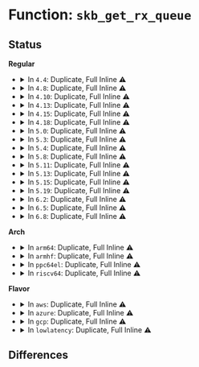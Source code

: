# Function: <code>skb_get_rx_queue</code>

## Status
<b>Regular</b>
<ul>
<li>
<details>
<summary>In <code>4.4</code>: Duplicate, Full Inline ⚠️</summary>

**Collision:** Static Duplication

**Inline:** Full

**Transformation:** False

**Instances:**

```
In drivers/net/tun.c (ffffffff815edeee)
Location: include/linux/skbuff.h:3423
Inline: True
Inline callers:
  - drivers/net/tun.c:tun_select_queue
```
```
In net/core/dev.c (ffffffff817151cf)
Location: include/linux/skbuff.h:3423
Inline: True
Inline callers:
  - net/core/dev.c:get_rps_cpu
```
</details>
</li>
<li>
<details>
<summary>In <code>4.8</code>: Duplicate, Full Inline ⚠️</summary>

**Collision:** Static Duplication

**Inline:** Full

**Transformation:** False

**Instances:**

```
In drivers/net/tun.c (ffffffff8164cec5)
Location: include/linux/skbuff.h:3630
Inline: True
Inline callers:
  - drivers/net/tun.c:tun_select_queue
```
```
In net/core/dev.c (ffffffff8177d21f)
Location: include/linux/skbuff.h:3630
Inline: True
Inline callers:
  - net/core/dev.c:get_rps_cpu
  - net/core/dev.c:get_rps_cpu
  - net/core/dev.c:__skb_tx_hash
```
</details>
</li>
<li>
<details>
<summary>In <code>4.10</code>: Duplicate, Full Inline ⚠️</summary>

**Collision:** Static Duplication

**Inline:** Full

**Transformation:** False

**Instances:**

```
In drivers/net/tun.c (ffffffff8167ec05)
Location: include/linux/skbuff.h:3682
Inline: True
Inline callers:
  - drivers/net/tun.c:tun_select_queue
```
```
In net/core/dev.c (ffffffff817aa74f)
Location: include/linux/skbuff.h:3682
Inline: True
Inline callers:
  - net/core/dev.c:get_rps_cpu
  - net/core/dev.c:get_rps_cpu
  - net/core/dev.c:__skb_tx_hash
```
</details>
</li>
<li>
<details>
<summary>In <code>4.13</code>: Duplicate, Full Inline ⚠️</summary>

**Collision:** Static Duplication

**Inline:** Full

**Transformation:** False

**Instances:**

```
In drivers/net/tun.c (ffffffff81693dc1)
Location: include/linux/skbuff.h:3736
Inline: True
Inline callers:
  - drivers/net/tun.c:tun_select_queue
```
```
In net/core/dev.c (ffffffff817c8daf)
Location: include/linux/skbuff.h:3736
Inline: True
Inline callers:
  - net/core/dev.c:get_rps_cpu
  - net/core/dev.c:get_rps_cpu
  - net/core/dev.c:__skb_tx_hash
```
</details>
</li>
<li>
<details>
<summary>In <code>4.15</code>: Duplicate, Full Inline ⚠️</summary>

**Collision:** Static Duplication

**Inline:** Full

**Transformation:** False

**Instances:**

```
In drivers/net/tun.c (ffffffff816fdc2a)
Location: include/linux/skbuff.h:3927
Inline: True
Inline callers:
  - drivers/net/tun.c:tun_select_queue
```
```
In net/core/dev.c (ffffffff81842a4f)
Location: include/linux/skbuff.h:3927
Inline: True
Inline callers:
  - net/core/dev.c:get_rps_cpu
  - net/core/dev.c:get_rps_cpu
  - net/core/dev.c:__skb_tx_hash
```
</details>
</li>
<li>
<details>
<summary>In <code>4.18</code>: Duplicate, Full Inline ⚠️</summary>

**Collision:** Static Duplication

**Inline:** Full

**Transformation:** False

**Instances:**

```
In drivers/net/tun.c (ffffffff8173c729)
Location: include/linux/skbuff.h:3937
Inline: True
```
```
In net/core/dev.c (ffffffff8188ce8f)
Location: include/linux/skbuff.h:3937
Inline: True
Inline callers:
  - net/core/dev.c:get_rps_cpu
  - net/core/dev.c:get_rps_cpu
  - net/core/dev.c:__netdev_pick_tx
```
</details>
</li>
<li>
<details>
<summary>In <code>5.0</code>: Duplicate, Full Inline ⚠️</summary>

**Collision:** Static Duplication

**Inline:** Full

**Transformation:** False

**Instances:**

```
In net/core/dev.c (ffffffff818ae0dc)
Location: include/linux/skbuff.h:4100
Inline: True
Inline callers:
  - net/core/dev.c:get_rps_cpu
  - net/core/dev.c:get_rps_cpu
  - net/core/dev.c:__netdev_pick_tx
```
```
In net/ipv4/tcp_input.c (ffffffff8192e99e)
Location: include/linux/skbuff.h:4100
Inline: True
Inline callers:
  - net/ipv4/tcp_input.c:tcp_conn_request
  - net/ipv4/tcp_input.c:tcp_finish_connect
```
```
In net/ipv4/tcp_ipv4.c (ffffffff8193f306)
Location: include/linux/skbuff.h:4100
Inline: True
Inline callers:
  - net/ipv4/tcp_ipv4.c:tcp_v4_do_rcv
```
```
In net/ipv4/tcp_minisocks.c (ffffffff81941590)
Location: include/linux/skbuff.h:4100
Inline: True
Inline callers:
  - net/ipv4/tcp_minisocks.c:tcp_child_process
```
```
In net/ipv4/udp.c (ffffffff8194cf13)
Location: include/linux/skbuff.h:4100
Inline: True
Inline callers:
  - net/ipv4/udp.c:udp_queue_rcv_one_skb
```
```
In net/ipv6/udp.c (ffffffff819bb268)
Location: include/linux/skbuff.h:4100
Inline: True
Inline callers:
  - net/ipv6/udp.c:udpv6_queue_rcv_one_skb
```
```
In net/ipv6/tcp_ipv6.c (ffffffff819ca917)
Location: include/linux/skbuff.h:4100
Inline: True
Inline callers:
  - net/ipv6/tcp_ipv6.c:tcp_v6_do_rcv
```
</details>
</li>
<li>
<details>
<summary>In <code>5.3</code>: Duplicate, Full Inline ⚠️</summary>

**Collision:** Static Duplication

**Inline:** Full

**Transformation:** False

**Instances:**

```
In net/core/dev.c (ffffffff818fab96)
Location: include/linux/skbuff.h:4207
Inline: True
Inline callers:
  - net/core/dev.c:netif_receive_generic_xdp
  - net/core/dev.c:get_rps_cpu
  - net/core/dev.c:get_rps_cpu
  - net/core/dev.c:netdev_pick_tx
```
```
In net/ipv4/tcp_input.c (ffffffff8199221c)
Location: include/linux/skbuff.h:4207
Inline: True
Inline callers:
  - net/ipv4/tcp_input.c:tcp_conn_request
  - net/ipv4/tcp_input.c:tcp_finish_connect
```
```
In net/ipv4/tcp_ipv4.c (ffffffff819a380e)
Location: include/linux/skbuff.h:4207
Inline: True
Inline callers:
  - net/ipv4/tcp_ipv4.c:tcp_v4_do_rcv
```
```
In net/ipv4/tcp_minisocks.c (ffffffff819a5b86)
Location: include/linux/skbuff.h:4207
Inline: True
Inline callers:
  - net/ipv4/tcp_minisocks.c:tcp_child_process
```
```
In net/ipv4/udp.c (ffffffff819b16ce)
Location: include/linux/skbuff.h:4207
Inline: True
Inline callers:
  - net/ipv4/udp.c:udp_queue_rcv_one_skb
```
```
In net/ipv6/udp.c (ffffffff81a29e7b)
Location: include/linux/skbuff.h:4207
Inline: True
Inline callers:
  - net/ipv6/udp.c:udpv6_queue_rcv_one_skb
```
```
In net/ipv6/tcp_ipv6.c (ffffffff81a3953e)
Location: include/linux/skbuff.h:4207
Inline: True
Inline callers:
  - net/ipv6/tcp_ipv6.c:tcp_v6_do_rcv
```
</details>
</li>
<li>
<details>
<summary>In <code>5.4</code>: Duplicate, Full Inline ⚠️</summary>

**Collision:** Static Duplication

**Inline:** Full

**Transformation:** False

**Instances:**

```
In net/core/dev.c (ffffffff8192ccba)
Location: include/linux/skbuff.h:4291
Inline: True
Inline callers:
  - net/core/dev.c:netif_receive_generic_xdp
  - net/core/dev.c:get_rps_cpu
  - net/core/dev.c:get_rps_cpu
  - net/core/dev.c:netdev_pick_tx
```
```
In net/ipv4/tcp_input.c (ffffffff819c8d48)
Location: include/linux/skbuff.h:4291
Inline: True
Inline callers:
  - net/ipv4/tcp_input.c:tcp_conn_request
  - net/ipv4/tcp_input.c:tcp_finish_connect
```
```
In net/ipv4/tcp_ipv4.c (ffffffff819da42e)
Location: include/linux/skbuff.h:4291
Inline: True
Inline callers:
  - net/ipv4/tcp_ipv4.c:tcp_v4_do_rcv
```
```
In net/ipv4/tcp_minisocks.c (ffffffff819dc946)
Location: include/linux/skbuff.h:4291
Inline: True
Inline callers:
  - net/ipv4/tcp_minisocks.c:tcp_child_process
```
```
In net/ipv4/udp.c (ffffffff819e8432)
Location: include/linux/skbuff.h:4291
Inline: True
Inline callers:
  - net/ipv4/udp.c:udp_queue_rcv_one_skb
```
```
In net/ipv6/udp.c (ffffffff81a6099b)
Location: include/linux/skbuff.h:4291
Inline: True
Inline callers:
  - net/ipv6/udp.c:udpv6_queue_rcv_one_skb
```
```
In net/ipv6/tcp_ipv6.c (ffffffff81a700ce)
Location: include/linux/skbuff.h:4291
Inline: True
Inline callers:
  - net/ipv6/tcp_ipv6.c:tcp_v6_do_rcv
```
</details>
</li>
<li>
<details>
<summary>In <code>5.8</code>: Duplicate, Full Inline ⚠️</summary>

**Collision:** Static Duplication

**Inline:** Full

**Transformation:** False

**Instances:**

```
In net/core/dev.c (ffffffff81a066f6)
Location: include/linux/skbuff.h:4331
Inline: True
Inline callers:
  - net/core/dev.c:netif_receive_generic_xdp
  - net/core/dev.c:get_rps_cpu
  - net/core/dev.c:get_rps_cpu
  - net/core/dev.c:netdev_pick_tx
```
```
In net/ipv4/tcp_input.c (ffffffff81ab42f0)
Location: include/linux/skbuff.h:4331
Inline: True
Inline callers:
  - net/ipv4/tcp_input.c:tcp_conn_request
  - net/ipv4/tcp_input.c:tcp_finish_connect
```
```
In net/ipv4/tcp_ipv4.c (ffffffff81ac76aa)
Location: include/linux/skbuff.h:4331
Inline: True
Inline callers:
  - net/ipv4/tcp_ipv4.c:tcp_v4_do_rcv
```
```
In net/ipv4/tcp_minisocks.c (ffffffff81ac9a16)
Location: include/linux/skbuff.h:4331
Inline: True
Inline callers:
  - net/ipv4/tcp_minisocks.c:tcp_child_process
```
```
In net/ipv4/udp.c (ffffffff81ad6377)
Location: include/linux/skbuff.h:4331
Inline: True
Inline callers:
  - net/ipv4/udp.c:udp_queue_rcv_one_skb
```
```
In net/ipv6/udp.c (ffffffff81b574a3)
Location: include/linux/skbuff.h:4331
Inline: True
Inline callers:
  - net/ipv6/udp.c:__udpv6_queue_rcv_skb
```
```
In net/ipv6/tcp_ipv6.c (ffffffff81b69cde)
Location: include/linux/skbuff.h:4331
Inline: True
Inline callers:
  - net/ipv6/tcp_ipv6.c:tcp_v6_do_rcv
```
</details>
</li>
<li>
<details>
<summary>In <code>5.11</code>: Duplicate, Full Inline ⚠️</summary>

**Collision:** Static Duplication

**Inline:** Full

**Transformation:** False

**Instances:**

```
In net/core/dev.c (ffffffff81a07caa)
Location: include/linux/skbuff.h:4360
Inline: True
Inline callers:
  - net/core/dev.c:netif_receive_generic_xdp
  - net/core/dev.c:get_rps_cpu
  - net/core/dev.c:get_rps_cpu
  - net/core/dev.c:netdev_pick_tx
```
```
In net/ipv4/tcp_input.c (ffffffff81abeb54)
Location: include/linux/skbuff.h:4360
Inline: True
Inline callers:
  - net/ipv4/tcp_input.c:tcp_conn_request
  - net/ipv4/tcp_input.c:tcp_finish_connect
```
```
In net/ipv4/tcp_ipv4.c (ffffffff81ad2fea)
Location: include/linux/skbuff.h:4360
Inline: True
Inline callers:
  - net/ipv4/tcp_ipv4.c:tcp_v4_do_rcv
```
```
In net/ipv4/tcp_minisocks.c (ffffffff81ad5966)
Location: include/linux/skbuff.h:4360
Inline: True
Inline callers:
  - net/ipv4/tcp_minisocks.c:tcp_child_process
```
```
In net/ipv4/udp.c (ffffffff81ae26c4)
Location: include/linux/skbuff.h:4360
Inline: True
Inline callers:
  - net/ipv4/udp.c:__udp_queue_rcv_skb
```
```
In net/ipv6/udp.c (ffffffff81b659c3)
Location: include/linux/skbuff.h:4360
Inline: True
Inline callers:
  - net/ipv6/udp.c:__udpv6_queue_rcv_skb
```
```
In net/ipv6/tcp_ipv6.c (ffffffff81b787be)
Location: include/linux/skbuff.h:4360
Inline: True
Inline callers:
  - net/ipv6/tcp_ipv6.c:tcp_v6_do_rcv
```
</details>
</li>
<li>
<details>
<summary>In <code>5.13</code>: Duplicate, Full Inline ⚠️</summary>

**Collision:** Static Duplication

**Inline:** Full

**Transformation:** False

**Instances:**

```
In net/core/dev.c (ffffffff819ea5dc)
Location: include/linux/skbuff.h:4424
Inline: True
Inline callers:
  - net/core/dev.c:netif_receive_generic_xdp
  - net/core/dev.c:get_rps_cpu
  - net/core/dev.c:get_rps_cpu
  - net/core/dev.c:netdev_pick_tx
```
```
In net/ipv4/tcp_input.c (ffffffff81aaaec5)
Location: include/linux/skbuff.h:4424
Inline: True
Inline callers:
  - net/ipv4/tcp_input.c:tcp_conn_request
  - net/ipv4/tcp_input.c:tcp_finish_connect
```
```
In net/ipv4/tcp_ipv4.c (ffffffff81abdc22)
Location: include/linux/skbuff.h:4424
Inline: True
Inline callers:
  - net/ipv4/tcp_ipv4.c:tcp_v4_do_rcv
```
```
In net/ipv4/tcp_minisocks.c (ffffffff81ac09c6)
Location: include/linux/skbuff.h:4424
Inline: True
Inline callers:
  - net/ipv4/tcp_minisocks.c:tcp_child_process
```
```
In net/ipv4/udp.c (ffffffff81acd87f)
Location: include/linux/skbuff.h:4424
Inline: True
Inline callers:
  - net/ipv4/udp.c:udp_queue_rcv_one_skb
```
```
In net/ipv6/udp.c (ffffffff81b56160)
Location: include/linux/skbuff.h:4424
Inline: True
Inline callers:
  - net/ipv6/udp.c:udpv6_queue_rcv_one_skb
```
```
In net/ipv6/tcp_ipv6.c (ffffffff81b66abe)
Location: include/linux/skbuff.h:4424
Inline: True
Inline callers:
  - net/ipv6/tcp_ipv6.c:tcp_v6_do_rcv
```
</details>
</li>
<li>
<details>
<summary>In <code>5.15</code>: Duplicate, Full Inline ⚠️</summary>

**Collision:** Static Duplication

**Inline:** Full

**Transformation:** False

**Instances:**

```
In net/core/dev.c (ffffffff81aa1bde)
Location: include/linux/skbuff.h:4463
Inline: True
Inline callers:
  - net/core/dev.c:bpf_prog_run_generic_xdp
  - net/core/dev.c:get_rps_cpu
  - net/core/dev.c:get_rps_cpu
  - net/core/dev.c:netdev_pick_tx
```
```
In net/ipv4/tcp_input.c (ffffffff81b67268)
Location: include/linux/skbuff.h:4463
Inline: True
Inline callers:
  - net/ipv4/tcp_input.c:tcp_conn_request
  - net/ipv4/tcp_input.c:tcp_finish_connect
```
```
In net/ipv4/tcp_ipv4.c (ffffffff81b7b0f7)
Location: include/linux/skbuff.h:4463
Inline: True
Inline callers:
  - net/ipv4/tcp_ipv4.c:tcp_v4_do_rcv
```
```
In net/ipv4/tcp_minisocks.c (ffffffff81b7e386)
Location: include/linux/skbuff.h:4463
Inline: True
Inline callers:
  - net/ipv4/tcp_minisocks.c:tcp_child_process
```
```
In net/ipv4/udp.c (ffffffff81b8c25c)
Location: include/linux/skbuff.h:4463
Inline: True
Inline callers:
  - net/ipv4/udp.c:udp_queue_rcv_one_skb
```
```
In net/ipv6/udp.c (ffffffff81c1c7dd)
Location: include/linux/skbuff.h:4463
Inline: True
Inline callers:
  - net/ipv6/udp.c:udpv6_queue_rcv_one_skb
```
```
In net/ipv6/tcp_ipv6.c (ffffffff81c2e66e)
Location: include/linux/skbuff.h:4463
Inline: True
Inline callers:
  - net/ipv6/tcp_ipv6.c:tcp_v6_do_rcv
```
</details>
</li>
<li>
<details>
<summary>In <code>5.19</code>: Duplicate, Full Inline ⚠️</summary>

**Collision:** Static Duplication

**Inline:** Full

**Transformation:** False

**Instances:**

```
In net/core/dev.c (ffffffff81c19dbc)
Location: include/linux/skbuff.h:4885
Inline: True
Inline callers:
  - net/core/dev.c:bpf_prog_run_generic_xdp
  - net/core/dev.c:get_rps_cpu
  - net/core/dev.c:get_rps_cpu
  - net/core/dev.c:netdev_pick_tx
```
```
In net/ipv4/tcp_input.c (ffffffff81cf622c)
Location: include/linux/skbuff.h:4885
Inline: True
Inline callers:
  - net/ipv4/tcp_input.c:tcp_conn_request
  - net/ipv4/tcp_input.c:tcp_finish_connect
```
```
In net/ipv4/tcp_ipv4.c (ffffffff81d0baa8)
Location: include/linux/skbuff.h:4885
Inline: True
Inline callers:
  - net/ipv4/tcp_ipv4.c:tcp_v4_do_rcv
```
```
In net/ipv4/tcp_minisocks.c (ffffffff81d0e303)
Location: include/linux/skbuff.h:4885
Inline: True
Inline callers:
  - net/ipv4/tcp_minisocks.c:tcp_child_process
```
```
In net/ipv4/udp.c (ffffffff81d1c85b)
Location: include/linux/skbuff.h:4885
Inline: True
Inline callers:
  - net/ipv4/udp.c:udp_queue_rcv_one_skb
```
```
In net/ipv6/udp.c (ffffffff81db906b)
Location: include/linux/skbuff.h:4885
Inline: True
Inline callers:
  - net/ipv6/udp.c:udpv6_queue_rcv_one_skb
```
```
In net/ipv6/tcp_ipv6.c (ffffffff81dcb30d)
Location: include/linux/skbuff.h:4885
Inline: True
Inline callers:
  - net/ipv6/tcp_ipv6.c:tcp_v6_do_rcv
```
</details>
</li>
<li>
<details>
<summary>In <code>6.2</code>: Duplicate, Full Inline ⚠️</summary>

**Collision:** Static Duplication

**Inline:** Full

**Transformation:** False

**Instances:**

```
In net/core/dev.c (ffffffff81dcae3c)
Location: include/linux/skbuff.h:4781
Inline: True
Inline callers:
  - net/core/dev.c:bpf_prog_run_generic_xdp
  - net/core/dev.c:get_rps_cpu
  - net/core/dev.c:get_rps_cpu
  - net/core/dev.c:netdev_pick_tx
```
```
In net/ipv4/tcp_input.c (ffffffff81ebac3c)
Location: include/linux/skbuff.h:4781
Inline: True
Inline callers:
  - net/ipv4/tcp_input.c:tcp_conn_request
  - net/ipv4/tcp_input.c:tcp_finish_connect
```
```
In net/ipv4/tcp_ipv4.c (ffffffff81ed1a08)
Location: include/linux/skbuff.h:4781
Inline: True
Inline callers:
  - net/ipv4/tcp_ipv4.c:tcp_v4_do_rcv
```
```
In net/ipv4/tcp_minisocks.c (ffffffff81ed3db3)
Location: include/linux/skbuff.h:4781
Inline: True
Inline callers:
  - net/ipv4/tcp_minisocks.c:tcp_child_process
```
```
In net/ipv4/udp.c (ffffffff81ee3864)
Location: include/linux/skbuff.h:4781
Inline: True
Inline callers:
  - net/ipv4/udp.c:udp_queue_rcv_one_skb
```
```
In net/ipv6/udp.c (ffffffff81f88fdc)
Location: include/linux/skbuff.h:4781
Inline: True
Inline callers:
  - net/ipv6/udp.c:udpv6_queue_rcv_one_skb
```
```
In net/ipv6/tcp_ipv6.c (ffffffff81f9c39d)
Location: include/linux/skbuff.h:4781
Inline: True
Inline callers:
  - net/ipv6/tcp_ipv6.c:tcp_v6_do_rcv
```
</details>
</li>
<li>
<details>
<summary>In <code>6.5</code>: Duplicate, Full Inline ⚠️</summary>

**Collision:** Static Duplication

**Inline:** Full

**Transformation:** False

**Instances:**

```
In drivers/net/net_failover.c (ffffffff81c6f204)
Location: include/linux/skbuff.h:4813
Inline: True
Inline callers:
  - drivers/net/net_failover.c:net_failover_select_queue
```
```
In net/core/dev.c (ffffffff81e3b9be)
Location: include/linux/skbuff.h:4813
Inline: True
Inline callers:
  - net/core/dev.c:bpf_prog_run_generic_xdp
  - net/core/dev.c:get_rps_cpu
  - net/core/dev.c:get_rps_cpu
  - net/core/dev.c:netdev_pick_tx
```
```
In net/ipv4/tcp_input.c (ffffffff81f190d0)
Location: include/linux/skbuff.h:4813
Inline: True
Inline callers:
  - net/ipv4/tcp_input.c:tcp_conn_request
  - net/ipv4/tcp_input.c:tcp_finish_connect
```
```
In net/ipv4/tcp_ipv4.c (ffffffff81f3017c)
Location: include/linux/skbuff.h:4813
Inline: True
Inline callers:
  - net/ipv4/tcp_ipv4.c:tcp_v4_do_rcv
```
```
In net/ipv4/tcp_minisocks.c (ffffffff81f32da7)
Location: include/linux/skbuff.h:4813
Inline: True
Inline callers:
  - net/ipv4/tcp_minisocks.c:tcp_child_process
```
```
In net/ipv4/udp.c (ffffffff81f430d7)
Location: include/linux/skbuff.h:4813
Inline: True
Inline callers:
  - net/ipv4/udp.c:udp_queue_rcv_one_skb
```
```
In net/ipv6/udp.c (ffffffff81fe839d)
Location: include/linux/skbuff.h:4813
Inline: True
Inline callers:
  - net/ipv6/udp.c:udpv6_queue_rcv_one_skb
```
```
In net/ipv6/tcp_ipv6.c (ffffffff81ffcdef)
Location: include/linux/skbuff.h:4813
Inline: True
Inline callers:
  - net/ipv6/tcp_ipv6.c:tcp_v6_do_rcv
```
</details>
</li>
<li>
<details>
<summary>In <code>6.8</code>: Duplicate, Full Inline ⚠️</summary>

**Collision:** Static Duplication

**Inline:** Full

**Transformation:** False

**Instances:**

```
In drivers/net/net_failover.c (ffffffff81d23ace)
Location: include/linux/skbuff.h:4853
Inline: True
Inline callers:
  - drivers/net/net_failover.c:net_failover_select_queue
```
```
In net/core/dev.c (ffffffff81ef9efe)
Location: include/linux/skbuff.h:4853
Inline: True
Inline callers:
  - net/core/dev.c:bpf_prog_run_generic_xdp
  - net/core/dev.c:get_rps_cpu
  - net/core/dev.c:get_rps_cpu
  - net/core/dev.c:netdev_pick_tx
```
```
In net/ipv4/tcp_input.c (ffffffff81fdd997)
Location: include/linux/skbuff.h:4853
Inline: True
Inline callers:
  - net/ipv4/tcp_input.c:tcp_conn_request
  - net/ipv4/tcp_input.c:tcp_finish_connect
```
```
In net/ipv4/tcp_ipv4.c (ffffffff81ff600c)
Location: include/linux/skbuff.h:4853
Inline: True
Inline callers:
  - net/ipv4/tcp_ipv4.c:tcp_v4_do_rcv
```
```
In net/ipv4/tcp_minisocks.c (ffffffff81ff8ef7)
Location: include/linux/skbuff.h:4853
Inline: True
Inline callers:
  - net/ipv4/tcp_minisocks.c:tcp_child_process
```
```
In net/ipv4/udp.c (ffffffff82009040)
Location: include/linux/skbuff.h:4853
Inline: True
Inline callers:
  - net/ipv4/udp.c:udp_queue_rcv_one_skb
```
```
In net/ipv6/udp.c (ffffffff820b6ef1)
Location: include/linux/skbuff.h:4853
Inline: True
Inline callers:
  - net/ipv6/udp.c:udpv6_queue_rcv_one_skb
```
```
In net/ipv6/tcp_ipv6.c (ffffffff820cbf0f)
Location: include/linux/skbuff.h:4853
Inline: True
Inline callers:
  - net/ipv6/tcp_ipv6.c:tcp_v6_do_rcv
```
</details>
</li>
</ul>
<b>Arch</b>
<ul>
<li>
<details>
<summary>In <code>arm64</code>: Duplicate, Full Inline ⚠️</summary>

**Collision:** Static Duplication

**Inline:** Full

**Transformation:** False

**Instances:**

```
In net/core/dev.c (ffff800010bcf5b0)
Location: include/linux/skbuff.h:4291
Inline: True
Inline callers:
  - net/core/dev.c:netif_receive_generic_xdp
  - net/core/dev.c:get_rps_cpu
  - net/core/dev.c:get_rps_cpu
  - net/core/dev.c:netdev_pick_tx
```
```
In net/ipv4/tcp_input.c (ffff800010c7a87c)
Location: include/linux/skbuff.h:4291
Inline: True
Inline callers:
  - net/ipv4/tcp_input.c:tcp_conn_request
  - net/ipv4/tcp_input.c:tcp_finish_connect
```
```
In net/ipv4/tcp_ipv4.c (ffff800010c8d4dc)
Location: include/linux/skbuff.h:4291
Inline: True
Inline callers:
  - net/ipv4/tcp_ipv4.c:tcp_v4_do_rcv
```
```
In net/ipv4/tcp_minisocks.c (ffff800010c8f8b0)
Location: include/linux/skbuff.h:4291
Inline: True
Inline callers:
  - net/ipv4/tcp_minisocks.c:tcp_child_process
```
```
In net/ipv4/udp.c (ffff800010c9d86c)
Location: include/linux/skbuff.h:4291
Inline: True
Inline callers:
  - net/ipv4/udp.c:udp_queue_rcv_one_skb
```
```
In net/ipv6/udp.c (ffff800010d26584)
Location: include/linux/skbuff.h:4291
Inline: True
Inline callers:
  - net/ipv6/udp.c:udpv6_queue_rcv_one_skb
```
```
In net/ipv6/tcp_ipv6.c (ffff800010d389f4)
Location: include/linux/skbuff.h:4291
Inline: True
Inline callers:
  - net/ipv6/tcp_ipv6.c:tcp_v6_do_rcv
```
</details>
</li>
<li>
<details>
<summary>In <code>armhf</code>: Duplicate, Full Inline ⚠️</summary>

**Collision:** Static Duplication

**Inline:** Full

**Transformation:** False

**Instances:**

```
In net/core/dev.c (c0ce5974)
Location: include/linux/skbuff.h:4291
Inline: True
Inline callers:
  - net/core/dev.c:netif_receive_generic_xdp
  - net/core/dev.c:get_rps_cpu
  - net/core/dev.c:get_rps_cpu
  - net/core/dev.c:netdev_pick_tx
```
```
In net/ipv4/tcp_input.c (c0d88480)
Location: include/linux/skbuff.h:4291
Inline: True
Inline callers:
  - net/ipv4/tcp_input.c:tcp_conn_request
  - net/ipv4/tcp_input.c:tcp_finish_connect
```
```
In net/ipv4/tcp_ipv4.c (c0d9c5bc)
Location: include/linux/skbuff.h:4291
Inline: True
Inline callers:
  - net/ipv4/tcp_ipv4.c:tcp_v4_do_rcv
```
```
In net/ipv4/tcp_minisocks.c (c0d9e978)
Location: include/linux/skbuff.h:4291
Inline: True
Inline callers:
  - net/ipv4/tcp_minisocks.c:tcp_child_process
```
```
In net/ipv4/udp.c (c0dab2bc)
Location: include/linux/skbuff.h:4291
Inline: True
Inline callers:
  - net/ipv4/udp.c:udp_queue_rcv_one_skb
```
```
In net/ipv6/udp.c (c0e29b88)
Location: include/linux/skbuff.h:4291
Inline: True
Inline callers:
  - net/ipv6/udp.c:udpv6_queue_rcv_one_skb
```
```
In net/ipv6/tcp_ipv6.c (c0e3ada8)
Location: include/linux/skbuff.h:4291
Inline: True
Inline callers:
  - net/ipv6/tcp_ipv6.c:tcp_v6_do_rcv
```
</details>
</li>
<li>
<details>
<summary>In <code>ppc64el</code>: Duplicate, Full Inline ⚠️</summary>

**Collision:** Static Duplication

**Inline:** Full

**Transformation:** False

**Instances:**

```
In net/core/dev.c (c000000000ca63e0)
Location: include/linux/skbuff.h:4291
Inline: True
Inline callers:
  - net/core/dev.c:netif_receive_generic_xdp
  - net/core/dev.c:get_rps_cpu
  - net/core/dev.c:get_rps_cpu
  - net/core/dev.c:netdev_pick_tx
```
```
In net/ipv4/tcp_input.c (c000000000d854d0)
Location: include/linux/skbuff.h:4291
Inline: True
Inline callers:
  - net/ipv4/tcp_input.c:tcp_conn_request
  - net/ipv4/tcp_input.c:tcp_finish_connect
```
```
In net/ipv4/tcp_ipv4.c (c000000000d9c630)
Location: include/linux/skbuff.h:4291
Inline: True
Inline callers:
  - net/ipv4/tcp_ipv4.c:tcp_v4_do_rcv
```
```
In net/ipv4/tcp_minisocks.c (c000000000d9e8c4)
Location: include/linux/skbuff.h:4291
Inline: True
Inline callers:
  - net/ipv4/tcp_minisocks.c:tcp_child_process
```
```
In net/ipv4/udp.c (c000000000daf144)
Location: include/linux/skbuff.h:4291
Inline: True
Inline callers:
  - net/ipv4/udp.c:udp_queue_rcv_one_skb
```
```
In net/ipv6/udp.c (c000000000e561e4)
Location: include/linux/skbuff.h:4291
Inline: True
Inline callers:
  - net/ipv6/udp.c:udpv6_queue_rcv_one_skb
```
```
In net/ipv6/tcp_ipv6.c (c000000000e6b348)
Location: include/linux/skbuff.h:4291
Inline: True
Inline callers:
  - net/ipv6/tcp_ipv6.c:tcp_v6_do_rcv
```
</details>
</li>
<li>
<details>
<summary>In <code>riscv64</code>: Duplicate, Full Inline ⚠️</summary>

**Collision:** Static Duplication

**Inline:** Full

**Transformation:** False

**Instances:**

```
In net/core/dev.c (ffffffe000755acc)
Location: include/linux/skbuff.h:4291
Inline: True
Inline callers:
  - net/core/dev.c:netif_receive_generic_xdp
  - net/core/dev.c:get_rps_cpu
  - net/core/dev.c:get_rps_cpu
  - net/core/dev.c:netdev_pick_tx
```
```
In net/ipv4/tcp_input.c (ffffffe0007de816)
Location: include/linux/skbuff.h:4291
Inline: True
Inline callers:
  - net/ipv4/tcp_input.c:tcp_conn_request
  - net/ipv4/tcp_input.c:tcp_finish_connect
```
```
In net/ipv4/tcp_ipv4.c (ffffffe0007ed91a)
Location: include/linux/skbuff.h:4291
Inline: True
Inline callers:
  - net/ipv4/tcp_ipv4.c:tcp_v4_do_rcv
```
```
In net/ipv4/tcp_minisocks.c (ffffffe0007efbe0)
Location: include/linux/skbuff.h:4291
Inline: True
Inline callers:
  - net/ipv4/tcp_minisocks.c:tcp_child_process
```
```
In net/ipv4/udp.c (ffffffe0007fa864)
Location: include/linux/skbuff.h:4291
Inline: True
Inline callers:
  - net/ipv4/udp.c:udp_queue_rcv_one_skb
```
```
In net/ipv6/udp.c (ffffffe000866c14)
Location: include/linux/skbuff.h:4291
Inline: True
Inline callers:
  - net/ipv6/udp.c:udpv6_queue_rcv_one_skb
```
```
In net/ipv6/tcp_ipv6.c (ffffffe000875c48)
Location: include/linux/skbuff.h:4291
Inline: True
Inline callers:
  - net/ipv6/tcp_ipv6.c:tcp_v6_do_rcv
```
</details>
</li>
</ul>
<b>Flavor</b>
<ul>
<li>
<details>
<summary>In <code>aws</code>: Duplicate, Full Inline ⚠️</summary>

**Collision:** Static Duplication

**Inline:** Full

**Transformation:** False

**Instances:**

```
In net/core/dev.c (ffffffff818cccba)
Location: include/linux/skbuff.h:4291
Inline: True
Inline callers:
  - net/core/dev.c:netif_receive_generic_xdp
  - net/core/dev.c:get_rps_cpu
  - net/core/dev.c:get_rps_cpu
  - net/core/dev.c:netdev_pick_tx
```
```
In net/ipv4/tcp_input.c (ffffffff81968bb8)
Location: include/linux/skbuff.h:4291
Inline: True
Inline callers:
  - net/ipv4/tcp_input.c:tcp_conn_request
  - net/ipv4/tcp_input.c:tcp_finish_connect
```
```
In net/ipv4/tcp_ipv4.c (ffffffff8197a29e)
Location: include/linux/skbuff.h:4291
Inline: True
Inline callers:
  - net/ipv4/tcp_ipv4.c:tcp_v4_do_rcv
```
```
In net/ipv4/tcp_minisocks.c (ffffffff8197c7b6)
Location: include/linux/skbuff.h:4291
Inline: True
Inline callers:
  - net/ipv4/tcp_minisocks.c:tcp_child_process
```
```
In net/ipv4/udp.c (ffffffff819882a2)
Location: include/linux/skbuff.h:4291
Inline: True
Inline callers:
  - net/ipv4/udp.c:udp_queue_rcv_one_skb
```
```
In net/ipv6/udp.c (ffffffff81a0002b)
Location: include/linux/skbuff.h:4291
Inline: True
Inline callers:
  - net/ipv6/udp.c:udpv6_queue_rcv_one_skb
```
```
In net/ipv6/tcp_ipv6.c (ffffffff81a0f75e)
Location: include/linux/skbuff.h:4291
Inline: True
Inline callers:
  - net/ipv6/tcp_ipv6.c:tcp_v6_do_rcv
```
</details>
</li>
<li>
<details>
<summary>In <code>azure</code>: Duplicate, Full Inline ⚠️</summary>

**Collision:** Static Duplication

**Inline:** Full

**Transformation:** False

**Instances:**

```
In net/core/dev.c (ffffffff81886d4a)
Location: include/linux/skbuff.h:4291
Inline: True
Inline callers:
  - net/core/dev.c:netif_receive_generic_xdp
  - net/core/dev.c:get_rps_cpu
  - net/core/dev.c:get_rps_cpu
  - net/core/dev.c:netdev_pick_tx
```
```
In net/ipv4/tcp_input.c (ffffffff819226a8)
Location: include/linux/skbuff.h:4291
Inline: True
Inline callers:
  - net/ipv4/tcp_input.c:tcp_conn_request
  - net/ipv4/tcp_input.c:tcp_finish_connect
```
```
In net/ipv4/tcp_ipv4.c (ffffffff81933d5e)
Location: include/linux/skbuff.h:4291
Inline: True
Inline callers:
  - net/ipv4/tcp_ipv4.c:tcp_v4_do_rcv
```
```
In net/ipv4/tcp_minisocks.c (ffffffff81936276)
Location: include/linux/skbuff.h:4291
Inline: True
Inline callers:
  - net/ipv4/tcp_minisocks.c:tcp_child_process
```
```
In net/ipv4/udp.c (ffffffff81941d62)
Location: include/linux/skbuff.h:4291
Inline: True
Inline callers:
  - net/ipv4/udp.c:udp_queue_rcv_one_skb
```
```
In net/ipv6/udp.c (ffffffff819bcdeb)
Location: include/linux/skbuff.h:4291
Inline: True
Inline callers:
  - net/ipv6/udp.c:udpv6_queue_rcv_one_skb
```
```
In net/ipv6/tcp_ipv6.c (ffffffff819cc51e)
Location: include/linux/skbuff.h:4291
Inline: True
Inline callers:
  - net/ipv6/tcp_ipv6.c:tcp_v6_do_rcv
```
</details>
</li>
<li>
<details>
<summary>In <code>gcp</code>: Duplicate, Full Inline ⚠️</summary>

**Collision:** Static Duplication

**Inline:** Full

**Transformation:** False

**Instances:**

```
In net/core/dev.c (ffffffff8191dcba)
Location: include/linux/skbuff.h:4291
Inline: True
Inline callers:
  - net/core/dev.c:netif_receive_generic_xdp
  - net/core/dev.c:get_rps_cpu
  - net/core/dev.c:get_rps_cpu
  - net/core/dev.c:netdev_pick_tx
```
```
In net/ipv4/tcp_input.c (ffffffff819d3388)
Location: include/linux/skbuff.h:4291
Inline: True
Inline callers:
  - net/ipv4/tcp_input.c:tcp_conn_request
  - net/ipv4/tcp_input.c:tcp_finish_connect
```
```
In net/ipv4/tcp_ipv4.c (ffffffff819e4a6e)
Location: include/linux/skbuff.h:4291
Inline: True
Inline callers:
  - net/ipv4/tcp_ipv4.c:tcp_v4_do_rcv
```
```
In net/ipv4/tcp_minisocks.c (ffffffff819e6f86)
Location: include/linux/skbuff.h:4291
Inline: True
Inline callers:
  - net/ipv4/tcp_minisocks.c:tcp_child_process
```
```
In net/ipv4/udp.c (ffffffff819f2a72)
Location: include/linux/skbuff.h:4291
Inline: True
Inline callers:
  - net/ipv4/udp.c:udp_queue_rcv_one_skb
```
```
In net/ipv6/udp.c (ffffffff81a6aaab)
Location: include/linux/skbuff.h:4291
Inline: True
Inline callers:
  - net/ipv6/udp.c:udpv6_queue_rcv_one_skb
```
```
In net/ipv6/tcp_ipv6.c (ffffffff81a7a1de)
Location: include/linux/skbuff.h:4291
Inline: True
Inline callers:
  - net/ipv6/tcp_ipv6.c:tcp_v6_do_rcv
```
</details>
</li>
<li>
<details>
<summary>In <code>lowlatency</code>: Duplicate, Full Inline ⚠️</summary>

**Collision:** Static Duplication

**Inline:** Full

**Transformation:** False

**Instances:**

```
In net/core/dev.c (ffffffff8193f32a)
Location: include/linux/skbuff.h:4291
Inline: True
Inline callers:
  - net/core/dev.c:netif_receive_generic_xdp
  - net/core/dev.c:get_rps_cpu
  - net/core/dev.c:get_rps_cpu
  - net/core/dev.c:netdev_pick_tx
```
```
In net/ipv4/tcp_input.c (ffffffff819dcf2e)
Location: include/linux/skbuff.h:4291
Inline: True
Inline callers:
  - net/ipv4/tcp_input.c:tcp_conn_request
  - net/ipv4/tcp_input.c:tcp_finish_connect
```
```
In net/ipv4/tcp_ipv4.c (ffffffff819eebae)
Location: include/linux/skbuff.h:4291
Inline: True
Inline callers:
  - net/ipv4/tcp_ipv4.c:tcp_v4_do_rcv
```
```
In net/ipv4/tcp_minisocks.c (ffffffff819f0c56)
Location: include/linux/skbuff.h:4291
Inline: True
Inline callers:
  - net/ipv4/tcp_minisocks.c:tcp_child_process
```
```
In net/ipv4/udp.c (ffffffff819fcf72)
Location: include/linux/skbuff.h:4291
Inline: True
Inline callers:
  - net/ipv4/udp.c:udp_queue_rcv_one_skb
```
```
In net/ipv6/udp.c (ffffffff81a770bb)
Location: include/linux/skbuff.h:4291
Inline: True
Inline callers:
  - net/ipv6/udp.c:udpv6_queue_rcv_one_skb
```
```
In net/ipv6/tcp_ipv6.c (ffffffff81a86a1e)
Location: include/linux/skbuff.h:4291
Inline: True
Inline callers:
  - net/ipv6/tcp_ipv6.c:tcp_v6_do_rcv
```
</details>
</li>
</ul>

## Differences
